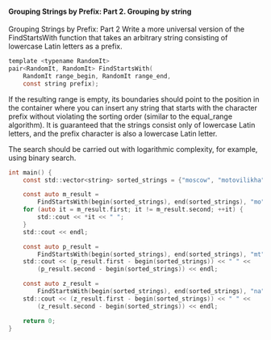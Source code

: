 #### Grouping Strings by Prefix: Part 2. Grouping by string ####

Grouping Strings by Prefix: Part 2
Write a more universal version of the FindStartsWith function that takes an arbitrary string consisting of lowercase Latin letters as a prefix.



```objectivec
template <typename RandomIt>
pair<RandomIt, RandomIt> FindStartsWith(
    RandomIt range_begin, RandomIt range_end,
    const string prefix);

```

If the resulting range is empty, its boundaries should point to the position in the container where you can insert any string that starts with the character prefix without violating the sorting order (similar to the equal_range algorithm). It is guaranteed that the strings consist only of lowercase Latin letters, and the prefix character is also a lowercase Latin letter.

The search should be carried out with logarithmic complexity, for example, using binary search.


```objectivec
int main() {
    const std::vector<string> sorted_strings = {"moscow", "motovilikha", "murmansk"};

    const auto m_result =
        FindStartsWith(begin(sorted_strings), end(sorted_strings), "mo");
    for (auto it = m_result.first; it != m_result.second; ++it) {
        std::cout << *it << " ";
    }
    std::cout << endl;

    const auto p_result =
        FindStartsWith(begin(sorted_strings), end(sorted_strings), "mt");
    std::cout << (p_result.first - begin(sorted_strings)) << " " <<
        (p_result.second - begin(sorted_strings)) << endl;

    const auto z_result =
        FindStartsWith(begin(sorted_strings), end(sorted_strings), "na");
    std::cout << (z_result.first - begin(sorted_strings)) << " " <<
        (z_result.second - begin(sorted_strings)) << endl;

    return 0;
}

```